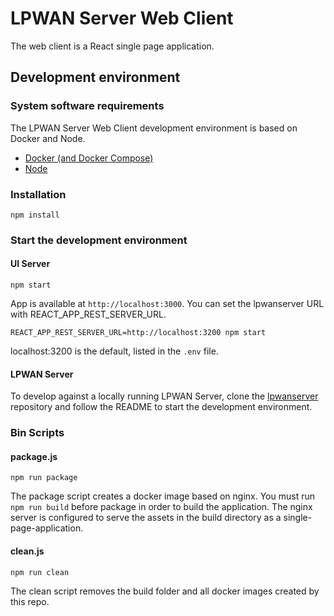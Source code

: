 # LPWAN Server Web Client

The web client is a React single page application.

## Development environment

### System software requirements

The LPWAN Server Web Client development environment is based on Docker and Node.

- [Docker (and Docker Compose)](https://docs.docker.com)
- [Node](https://nodejs.org)

### Installation

`npm install`

### Start the development environment

#### UI Server

`npm start`

App is available at `http://localhost:3000`.
You can set the lpwanserver URL with REACT_APP_REST_SERVER_URL.

`REACT_APP_REST_SERVER_URL=http://localhost:3200 npm start`

localhost:3200 is the default, listed in the `.env` file.

#### LPWAN Server

To develop against a locally running LPWAN Server, clone the [lpwanserver](https://github.com/cablelabs/lpwanserver)
repository and follow the README to start the development environment.

### Bin Scripts

#### package.js
`npm run package`

The package script creates a docker image based on nginx.
You must run `npm run build` before package in order to build the application.
The nginx server is configured to serve the assets in the build directory as a single-page-application.

#### clean.js
`npm run clean`

The clean script removes the build folder and all docker images created by this repo.
